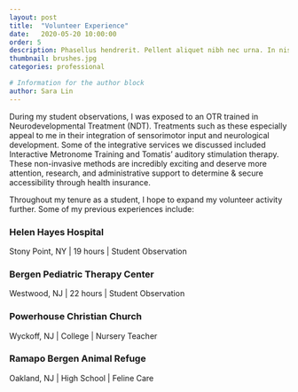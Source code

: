 ```yaml
---
layout: post
title:  "Volunteer Experience"
date:   2020-05-20 10:00:00
order: 5
description: Phasellus hendrerit. Pellent aliquet nibh nec urna. In nis aliquet vel, dapibus id,mattis.
thumbnail: brushes.jpg
categories: professional

# Information for the author block
author: Sara Lin
---
```

During my student observations, I was exposed to an OTR trained in Neurodevelopmental Treatment (NDT). Treatments such as these especially appeal to me in their integration of sensorimotor input and neurological development. Some of the integrative services we discussed included Interactive Metronome Training and Tomatis’ auditory stimulation therapy. These non-invasive methods are incredibly exciting and deserve more attention, research, and administrative support to determine & secure accessibility through health insurance. 

Throughout my tenure as a student, I hope to expand my volunteer activity further. Some of my previous experiences include:

<h3>Helen Hayes Hospital</h3>
Stony Point, NY | 19 hours | Student Observation

<h3>Bergen Pediatric Therapy Center</h3>
Westwood, NJ | 22 hours | Student Observation

<h3>Powerhouse Christian Church</h3>
Wyckoff, NJ | College | Nursery Teacher

<h3>Ramapo Bergen Animal Refuge</h3>
Oakland, NJ | High School | Feline Care